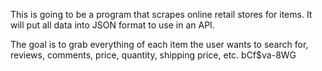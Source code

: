 This is going to be a program that scrapes online retail stores for items. It will put all data into JSON format to use
in an API.

The goal is to grab everything of each item the user wants to search for, reviews, comments, price, quantity, shipping
price, etc. bCf$va-8WG
